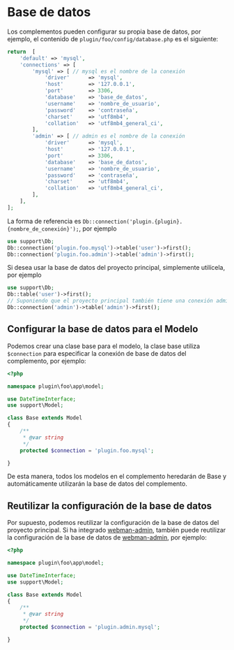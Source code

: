 # Base de datos
Los complementos pueden configurar su propia base de datos, por ejemplo, el contenido de `plugin/foo/config/database.php` es el siguiente:

```php
return  [
    'default' => 'mysql',
    'connections' => [
        'mysql' => [ // mysql es el nombre de la conexión
            'driver'      => 'mysql',
            'host'        => '127.0.0.1',
            'port'        => 3306,
            'database'    => 'base_de_datos',
            'username'    => 'nombre_de_usuario',
            'password'    => 'contraseña',
            'charset'     => 'utf8mb4',
            'collation'   => 'utf8mb4_general_ci',
        ],
        'admin' => [ // admin es el nombre de la conexión
            'driver'      => 'mysql',
            'host'        => '127.0.0.1',
            'port'        => 3306,
            'database'    => 'base_de_datos',
            'username'    => 'nombre_de_usuario',
            'password'    => 'contraseña',
            'charset'     => 'utf8mb4',
            'collation'   => 'utf8mb4_general_ci',
        ],
    ],
];
```

La forma de referencia es `Db::connection('plugin.{plugin}.{nombre_de_conexión}');`, por ejemplo

```php
use support\Db;
Db::connection('plugin.foo.mysql')->table('user')->first();
Db::connection('plugin.foo.admin')->table('admin')->first();
```

Si desea usar la base de datos del proyecto principal, simplemente utilícela, por ejemplo

```php
use support\Db;
Db::table('user')->first();
// Suponiendo que el proyecto principal también tiene una conexión admin
Db::connection('admin')->table('admin')->first();
```

## Configurar la base de datos para el Modelo

Podemos crear una clase base para el modelo, la clase base utiliza `$connection` para especificar la conexión de base de datos del complemento, por ejemplo:

```php
<?php

namespace plugin\foo\app\model;

use DateTimeInterface;
use support\Model;

class Base extends Model
{
    /**
     * @var string
     */
    protected $connection = 'plugin.foo.mysql';

}
```

De esta manera, todos los modelos en el complemento heredarán de Base y automáticamente utilizarán la base de datos del complemento.

## Reutilizar la configuración de la base de datos
Por supuesto, podemos reutilizar la configuración de la base de datos del proyecto principal. Si ha integrado [webman-admin](https://www.workerman.net/plugin/82), también puede reutilizar la configuración de la base de datos de [webman-admin](https://www.workerman.net/plugin/82), por ejemplo:

```php
<?php

namespace plugin\foo\app\model;

use DateTimeInterface;
use support\Model;

class Base extends Model
{
    /**
     * @var string
     */
    protected $connection = 'plugin.admin.mysql';

}
```
